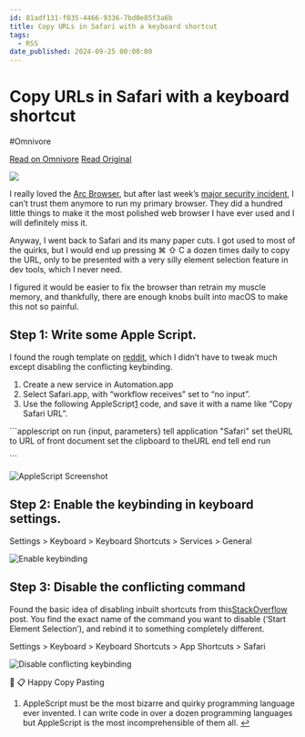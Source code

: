 ```yaml
---
id: 81adf131-f035-4466-9336-7bd0e85f3a6b
title: Copy URLs in Safari with a keyboard shortcut
tags:
  - RSS
date_published: 2024-09-25 00:00:00
---
```


# Copy URLs in Safari with a keyboard shortcut
#Omnivore

[Read on Omnivore](https://omnivore.app/me/copy-ur-ls-in-safari-with-a-keyboard-shortcut-19229a3dab1)
[Read Original](https://blog.jabid.in/2024/09/25/safari.html)



[ ![](https:&#x2F;&#x2F;proxy-prod.omnivore-image-cache.app&#x2F;0x0,su7UuMfeKeM8S7AQc7pBjXEZjIi-UwyVZ9S-Ep1eZhr4&#x2F;https:&#x2F;&#x2F;blog.jabid.in&#x2F;images&#x2F;me.jpg) ](https:&#x2F;&#x2F;blog.jabid.in&#x2F;) 

I really loved the [Arc Browser](https:&#x2F;&#x2F;arc.net&#x2F;), but after last week’s [major security incident](https:&#x2F;&#x2F;arc.net&#x2F;blog&#x2F;CVE-2024-45489-incident-response), I can’t trust them anymore to run my primary browser. They did a hundred little things to make it the most polished web browser I have ever used and I will definitely miss it.

Anyway, I went back to Safari and its many paper cuts. I got used to most of the quirks, but I would end up pressing ⌘ ⇧ C a dozen times daily to copy the URL, only to be presented with a very silly element selection feature in dev tools, which I never need.

I figured it would be easier to fix the browser than retrain my muscle memory, and thankfully, there are enough knobs built into macOS to make this not so painful.

## Step 1: Write some Apple Script.

I found the rough template on [reddit](https:&#x2F;&#x2F;www.reddit.com&#x2F;r&#x2F;shortcuts&#x2F;comments&#x2F;17qqwdv&#x2F;how%5Fto%5Fcreate%5Fa%5Fcustom%5Fshortcut%5Fin%5Fsafari%5Fto%5Fcopy&#x2F;), which I didn’t have to tweak much except disabling the conflicting keybinding.

1. Create a new service in Automation.app
2. Select Safari.app, with “workflow receives” set to “no input”.
3. Use the following AppleScript[1](#fn:1) code, and save it with a name like “Copy Safari URL”.

&#x60;&#x60;&#x60;applescript
on run {input, parameters}
    tell application &quot;Safari&quot;
        set theURL to URL of front document
        set the clipboard to theURL
    end tell
end run

&#x60;&#x60;&#x60;

![AppleScript Screenshot](https:&#x2F;&#x2F;proxy-prod.omnivore-image-cache.app&#x2F;0x0,s48K8shPzi6cDr00YBS7L0rS64fgpHp8xEF5pqSzDub4&#x2F;https:&#x2F;&#x2F;blog.jabid.in&#x2F;images&#x2F;safari&#x2F;applescript.png)

## Step 2: Enable the keybinding in keyboard settings.

Settings &gt; Keyboard &gt; Keyboard Shortcuts &gt; Services &gt; General

![Enable keybinding](https:&#x2F;&#x2F;proxy-prod.omnivore-image-cache.app&#x2F;0x0,sBLH4fHpCtQYIIYOIsZXUeVqsSkGjLXEbrLBFnetxcm0&#x2F;https:&#x2F;&#x2F;blog.jabid.in&#x2F;images&#x2F;safari&#x2F;enable.png)

## Step 3: Disable the conflicting command

Found the basic idea of disabling inbuilt shortcuts from this[StackOverflow](https:&#x2F;&#x2F;apple.stackexchange.com&#x2F;questions&#x2F;392597&#x2F;in-macos-catalina-10-15-on-safari-how-do-you-disable-command-i-from-composing-a) post. You find the exact name of the command you want to disable (‘Start Element Selection’), and rebind it to something completely different.

Settings &gt; Keyboard &gt; Keyboard Shortcuts &gt; App Shortcuts &gt; Safari

![Disable conflicting keybinding](https:&#x2F;&#x2F;proxy-prod.omnivore-image-cache.app&#x2F;0x0,sLWGUm1NK3n9BSfzwZIqmpFR3kJwunnSYgSMjA0j8FYQ&#x2F;https:&#x2F;&#x2F;blog.jabid.in&#x2F;images&#x2F;safari&#x2F;disable.png)

🎉 📋 Happy Copy Pasting

1. AppleScript must be the most bizarre and quirky programming language ever invented. I can write code in over a dozen programming languages but AppleScript is the most incomprehensible of them all. [↩](#fnref:1)